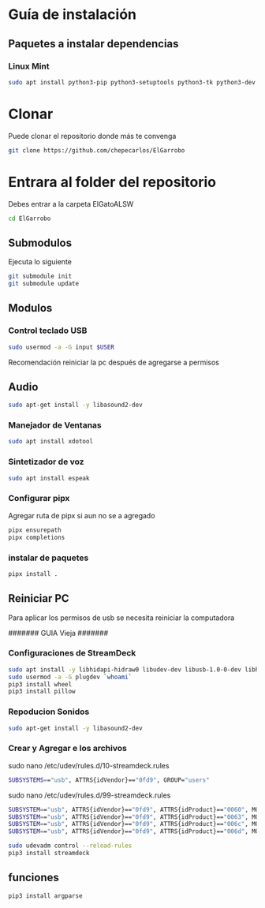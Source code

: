 
# Guía de instalación

## Paquetes a instalar dependencias

### Linux Mint

```bash
sudo apt install python3-pip python3-setuptools python3-tk python3-dev pipx ffmpeg git 
```

# Clonar 
Puede clonar el repositorio donde más te convenga

```bash
git clone https://github.com/chepecarlos/ElGarrobo
```
# Entrara al folder del repositorio 
Debes entrar a la carpeta ElGatoALSW 

```bash
cd ElGarrobo
```

## Submodulos 
Ejecuta lo siguiente

```bash
git submodule init
git submodule update
```

## Modulos


### Control teclado USB

```bash
sudo usermod -a -G input $USER
```

Recomendación reiniciar la pc después de agregarse a permisos

## Audio

```bash
sudo apt-get install -y libasound2-dev
```

### Manejador de Ventanas

```bash
sudo apt install xdotool
```

### Sintetizador de voz

```bash
sudo apt install espeak
```

### Configurar pipx
Agregar ruta de pipx si aun no se a agregado

```bash
pipx ensurepath
pipx completions
```

### instalar de paquetes

```bash
pipx install .
``` 

## Reiniciar PC 

Para aplicar los permisos de usb se necesita reiniciar la computadora






####### GUIA Vieja #######

### Configuraciones de StreamDeck
```bash
sudo apt install -y libhidapi-hidraw0 libudev-dev libusb-1.0-0-dev libhidapi-libusb0 zlib1g-dev
sudo usermod -a -G plugdev `whoami`
pip3 install wheel
pip3 install pillow
```

### Repoducion Sonidos
```bash
sudo apt-get install -y libasound2-dev
```

### Crear y Agregar e los archivos

sudo nano /etc/udev/rules.d/10-streamdeck.rules
```bash
SUBSYSTEMS=="usb", ATTRS{idVendor}=="0fd9", GROUP="users"
```

sudo nano /etc/udev/rules.d/99-streamdeck.rules
```bash
SUBSYSTEM=="usb", ATTRS{idVendor}=="0fd9", ATTRS{idProduct}=="0060", MODE:="660", GROUP="plugdev"
SUBSYSTEM=="usb", ATTRS{idVendor}=="0fd9", ATTRS{idProduct}=="0063", MODE:="660", GROUP="plugdev"
SUBSYSTEM=="usb", ATTRS{idVendor}=="0fd9", ATTRS{idProduct}=="006c", MODE:="660", GROUP="plugdev"
SUBSYSTEM=="usb", ATTRS{idVendor}=="0fd9", ATTRS{idProduct}=="006d", MODE:="660", GROUP="plugdev"
```

```bash
sudo udevadm control --reload-rules
pip3 install streamdeck
```


## funciones

```bash
pip3 install argparse
```
